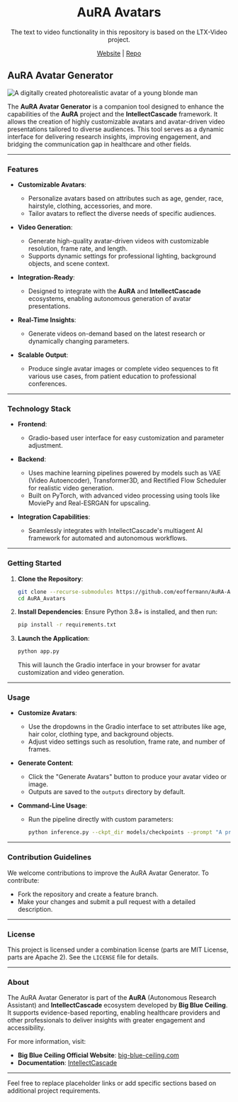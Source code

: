 <div align="center">

# AuRA Avatars

The text to video functionality in this repository is based on the LTX-Video project.

[Website](https://www.lightricks.com/ltxv) |
[Repo](https://github.com/Lightricks/LTX-Video) 

</div>

## AuRA Avatar Generator
![A digitally created photorealistic avatar of a young blonde man](social.png "A digitally created photorealistic avatar of a young blonde man, created with AuRA Avatar Generator")

The **AuRA Avatar Generator** is a companion tool designed to enhance the capabilities of the **AuRA** project and the **IntellectCascade** framework. It allows the creation of highly customizable avatars and avatar-driven video presentations tailored to diverse audiences. This tool serves as a dynamic interface for delivering research insights, improving engagement, and bridging the communication gap in healthcare and other fields.

---

### Features

- **Customizable Avatars**:
  - Personalize avatars based on attributes such as age, gender, race, hairstyle, clothing, accessories, and more.
  - Tailor avatars to reflect the diverse needs of specific audiences.

- **Video Generation**:
  - Generate high-quality avatar-driven videos with customizable resolution, frame rate, and length.
  - Supports dynamic settings for professional lighting, background objects, and scene context.

- **Integration-Ready**:
  - Designed to integrate with the **AuRA** and **IntellectCascade** ecosystems, enabling autonomous generation of avatar presentations.

- **Real-Time Insights**:
  - Generate videos on-demand based on the latest research or dynamically changing parameters.

- **Scalable Output**:
  - Produce single avatar images or complete video sequences to fit various use cases, from patient education to professional conferences.

---

### Technology Stack

- **Frontend**:
  - Gradio-based user interface for easy customization and parameter adjustment.

- **Backend**:
  - Uses machine learning pipelines powered by models such as VAE (Video Autoencoder), Transformer3D, and Rectified Flow Scheduler for realistic video generation.
  - Built on PyTorch, with advanced video processing using tools like MoviePy and Real-ESRGAN for upscaling.

- **Integration Capabilities**:
  - Seamlessly integrates with IntellectCascade's multiagent AI framework for automated and autonomous workflows.

---

### Getting Started

1. **Clone the Repository**:
   ```bash
   git clone --recurse-submodules https://github.com/eoffermann/AuRA-Avatars.git
   cd AuRA_Avatars
   ```

2. **Install Dependencies**:
   Ensure Python 3.8+ is installed, and then run:
   ```bash
   pip install -r requirements.txt
   ```

3. **Launch the Application**:
   ```bash
   python app.py
   ```
   This will launch the Gradio interface in your browser for avatar customization and video generation.

---

### Usage

- **Customize Avatars**:
  - Use the dropdowns in the Gradio interface to set attributes like age, hair color, clothing type, and background objects.
  - Adjust video settings such as resolution, frame rate, and number of frames.

- **Generate Content**:
  - Click the "Generate Avatars" button to produce your avatar video or image.
  - Outputs are saved to the `outputs` directory by default.

- **Command-Line Usage**:
  - Run the pipeline directly with custom parameters:
    ```bash
    python inference.py --ckpt_dir models/checkpoints --prompt "A professional-looking avatar for a news broadcast"
    ```

---

### Contribution Guidelines

We welcome contributions to improve the AuRA Avatar Generator. To contribute:
- Fork the repository and create a feature branch.
- Make your changes and submit a pull request with a detailed description.

---

### License

This project is licensed under a combination license (parts are MIT License, parts are Apache 2). See the `LICENSE` file for details.

---

### About

The AuRA Avatar Generator is part of the **AuRA** (Autonomous Research Assistant) and **IntellectCascade** ecosystem developed by **Big Blue Ceiling**. It supports evidence-based reporting, enabling healthcare providers and other professionals to deliver insights with greater engagement and accessibility.

For more information, visit:
- **Big Blue Ceiling Official Website**: [big-blue-ceiling.com](https://big-blue-ceiling.com)
- **Documentation**: [IntellectCascade](https://big-blue-ceiling.documentation.com)

---

Feel free to replace placeholder links or add specific sections based on additional project requirements.
